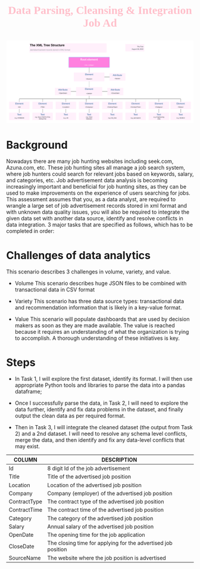 <h3 style="color:#ffc0cb;font-size:30px;font-family:Georgia;text-align:center;"><strong>Data Parsing, Cleansing & Integration<br>Job Ad</strong></h3>


![tree map structure for the job ad](tree_map_XML.png)

# Background
Nowadays there are many job hunting websites including seek.com, Azuna.com, etc. These job hunting sites
all manage a job search system, where job hunters could search for relevant jobs based on keywords, salary,
and categories, etc. Job advertisement data analysis is becoming increasingly important and beneficial for job
hunting sites, as they can be used to make improvements on the experience of users searching for jobs.
This assessment assumes that you, as a data analyst, are required to wrangle a large set of job advertisement
records stored in xml format and with unknown data quality issues, you will also be required to integrate the
given data set with another data source, identify and resolve conflicts in data integration. 3 major tasks that are specified as follows, which has to be completed in order:

# Challenges of data analytics
This scenario describes 3 challenges in volume, variety, and value.

+ Volume This scenario describes huge JSON files to be combined with transactional data in CSV format

+ Variety This scenario has three data source types: transactional data and recommendation information that is likely in a key-value format.

+ Value This scenario will populate dashboards that are used by decision makers as soon as they are made available. The value is reached because it requires an understanding of what the organization is trying to accomplish. A thorough understanding of these initiatives is key.

# Steps

+ In Task 1, I will explore the first dataset, identify its format. I will then use appropriate Python
tools and libraries to parse the data into a pandas dataframe;

+ Once I successfully parse the data, in Task 2, I will need to explore the data further, identify and
fix data problems in the dataset, and finally output the clean data as per required format.

+ Then in Task 3, I will integrate the cleaned dataset (the output from Task 2) and a 2nd dataset. I
will need to resolve any schema level conflicts, merge the data, and then identify and fix any
data-level conflicts that may exist.


| **COLUMN**   | **DESCRIPTION**                                               |
|--------------|---------------------------------------------------------------|
| Id           | 8 digit Id of the job advertisement                           |
| Title        | Title of the advertised job position                          |
| Location     | Location of the advertised job position                       |
| Company      | Company (employer) of the advertised job position             |
| ContractType | The contract type of the advertised job position              |
| ContractTime | The contract time of the advertised job position              |
| Category     | The category of the advertised job position                   |
| Salary       | Annual salary of the advertised job position                  |
| OpenDate     | The opening time for the job application                      |
| CloseDate    | The closing time for applying for the advertised job position |
| SourceName   | The website where the job position is advertised              |

